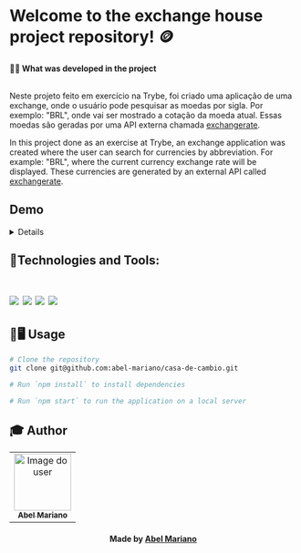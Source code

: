 # Welcome to the exchange house project repository! 🪙

<summary><strong>🧑‍💻 What was developed in the project</strong></summary><br />

Neste projeto feito em exercício na Trybe, foi criado uma aplicação de uma exchange, onde o usuário pode pesquisar as moedas por sigla. Por exemplo: "BRL", onde vai ser mostrado a cotação da moeda atual. Essas moedas são geradas por uma API externa chamada [exchangerate](https://exchangerate.host/#/).

In this project done as an exercise at Trybe, an exchange application was created where the user can search for currencies by abbreviation. For example: "BRL", where the current currency exchange rate will be displayed. These currencies are generated by an external API called [exchangerate](https://exchangerate.host/#/).

## Demo

<details>

<div align="center">
<img src="https://user-images.githubusercontent.com/120792207/235004337-0fe849f1-f2ee-4666-bc31-a7eb6610f7d4.gif" width="640px"/>
</div>

</details>

## 🚀Technologies and Tools:
<h1 align='left'>
<img src="https://img.shields.io/badge/HTML5-E34F26?style=for-the-badge&logo=html5&logoColor=white" />
<img src="https://img.shields.io/badge/CSS3-1572B6?style=for-the-badge&logo=css3&logoColor=white" />
<img src="https://img.shields.io/badge/JavaScript-F7DF1E?style=for-the-badge&logo=javascript&logoColor=black" />
<img src="https://img.shields.io/badge/vite-%23646CFF.svg?style=for-the-badge&logo=vite&logoColor=white" />
</h1>

## 👷🖥 Usage

```bash
# Clone the repository
git clone git@github.com:abel-mariano/casa-de-cambio.git

# Run `npm install` to install dependencies

# Run `npm start` to run the application on a local server

```

## :mortar_board: Author

<table align="center">
    <tr>
        <td align="center">
            <a href="https://github.com/abel-mariano">
                <img src="https://avatars.githubusercontent.com/abel-mariano" width="100px;" alt="Image do user" />
                <br />
                <sub><b>Abel Mariano</b></sub>
            </a>           
        </td>    
    </tr>
</table>
<h4 align="center">
   Made by  <a href="https://www.linkedin.com/in/abelmariano/" target="_blank"> Abel Mariano </a>
</h4>
